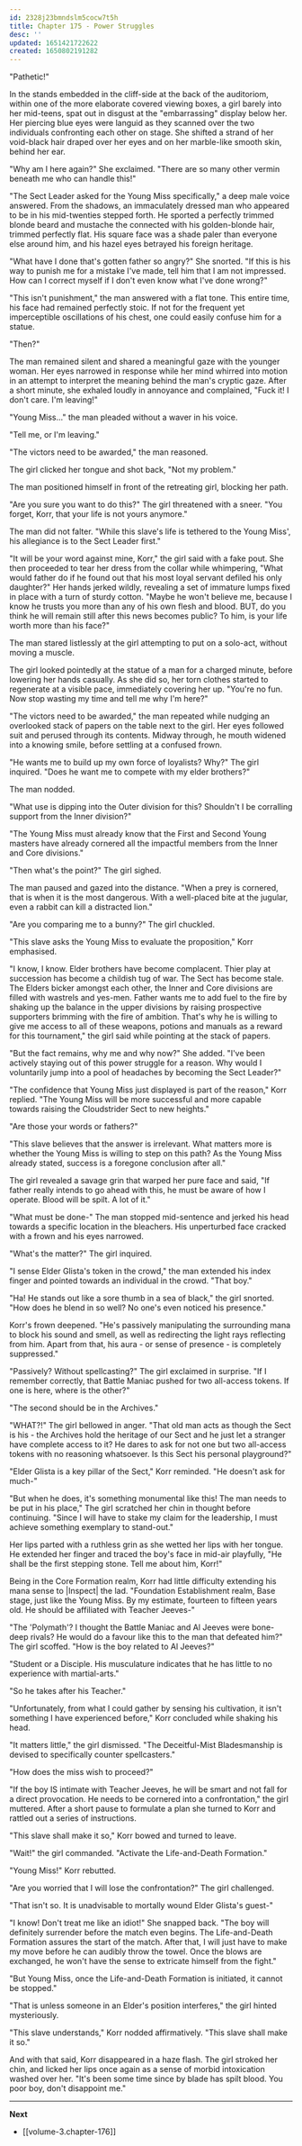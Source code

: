 ```yaml
---
id: 2328j23bmndslm5cocw7t5h
title: Chapter 175 - Power Struggles
desc: ''
updated: 1651421722622
created: 1650802191282
---
```


"Pathetic!"

In the stands embedded in the cliff-side at the back of the auditoriom, within one of the more elaborate covered viewing boxes, a girl barely into her mid-teens, spat out in disgust at the "embarrassing" display below her. Her piercing blue eyes were languid as they scanned over the two individuals confronting each other on stage. She shifted a strand of her void-black hair draped over her eyes and on her marble-like smooth skin, behind her ear.

"Why am I here again?" She exclaimed. "There are so many other vermin beneath me who can handle this!"

"The Sect Leader asked for the Young Miss specifically," a deep male voice answered. From the shadows, an immaculately dressed man who appeared to be in his mid-twenties stepped forth. He sported a perfectly trimmed blonde beard and mustache the connected with his golden-blonde hair, trimmed perfectly flat. His square face was a shade paler than everyone else around him, and his hazel eyes betrayed his foreign heritage.

"What have I done that's gotten father so angry?" She snorted. "If this is his way to punish me for a mistake I've made, tell him that I am not impressed. How can I correct myself if I don't even know what I've done wrong?"

"This isn't punishment," the man answered with a flat tone. This entire time, his face had remained perfectly stoic. If not for the frequent yet imperceptible oscillations of his chest, one could easily confuse him for a statue.

"Then?"

The man remained silent and shared a meaningful gaze with the younger woman. Her eyes narrowed in response while her mind whirred into motion in an attempt to interpret the meaning behind the man's cryptic gaze. After a short minute, she exhaled loudly in annoyance and complained, "Fuck it! I don't care. I'm leaving!"

"Young Miss..." the man pleaded without a waver in his voice.

"Tell me, or I'm leaving."

"The victors need to be awarded," the man reasoned.

The girl clicked her tongue and shot back, "Not my problem."

The man positioned himself in front of the retreating girl, blocking her path.

"Are you sure you want to do this?" The girl threatened with a sneer. "You forget, Korr, that your life is not yours anymore."

The man did not falter. "While this slave's life is tethered to the Young Miss', his allegiance is to the Sect Leader first."

"It will be your word against mine, Korr," the girl said with a fake pout. She then proceeded to tear her dress from the collar while whimpering, "What would father do if he found out that his most loyal servant defiled his only daughter?" Her hands jerked wildly, revealing a set of immature lumps fixed in place with a turn of sturdy cotton. "Maybe he won't believe me, because I know he trusts you more than any of his own flesh and blood. BUT, do you think he will remain still after this news becomes public? To him, is your life worth more than his face?"

The man stared listlessly at the girl attempting to put on a solo-act, without moving a muscle.

The girl looked pointedly at the statue of a man for a charged minute, before lowering her hands casually. As she did so, her torn clothes started to regenerate at a visible pace, immediately covering her up. "You're no fun. Now stop wasting my time and tell me why I'm here?"

"The victors need to be awarded," the man repeated while nudging an overlooked stack of papers on the table next to the girl. Her eyes followed suit and perused through its contents. Midway through, he mouth widened into a knowing smile, before settling at a confused frown.

"He wants me to build up my own force of loyalists? Why?" The girl inquired. "Does he want me to compete with my elder brothers?"

The man nodded.

"What use is dipping into the Outer division for this? Shouldn't I be corralling support from the Inner division?"

"The Young Miss must already know that the First and Second Young masters have already cornered all the impactful members from the Inner and Core divisions."

"Then what's the point?" The girl sighed.

The man paused and gazed into the distance. "When a prey is cornered, that is when it is the most dangerous. With a well-placed bite at the jugular, even a rabbit can kill a distracted lion."

"Are you comparing me to a bunny?" The girl chuckled.

"This slave asks the Young Miss to evaluate the proposition," Korr emphasised.

"I know, I know. Elder brothers have become complacent. Thier play at succession has become a childish tug of war. The Sect has become stale. The Elders bicker amongst each other, the Inner and Core divisions are filled with wastrels and yes-men. Father wants me to add fuel to the fire by shaking up the balance in the upper divisions by raising prospective supporters brimming with the fire of ambition. That's why he is willing to give me access to all of these weapons, potions and manuals as a reward for this tournament," the girl said while pointing at the stack of papers.

"But the fact remains, why me and why now?" She added. "I've been actively staying out of this power struggle for a reason. Why would I voluntarily jump into a pool of headaches by becoming the Sect Leader?"

"The confidence that Young Miss just displayed is part of the reason," Korr replied. "The Young Miss will be more successful and more capable towards raising the Cloudstrider Sect to new heights."

"Are those your words or fathers?"

"This slave believes that the answer is irrelevant. What matters more is whether the Young Miss is willing to step on this path? As the Young Miss already stated, success is a foregone conclusion after all."

The girl revealed a savage grin that warped her pure face and said, "If father really intends to go ahead with this, he must be aware of how I operate. Blood will be spilt. A lot of it."

"What must be done-" The man stopped mid-sentence and jerked his head towards a specific location in the bleachers. His unperturbed face cracked with a frown and his eyes narrowed.

"What's the matter?" The girl inquired.

"I sense Elder Glista's token in the crowd," the man extended his index finger and pointed towards an individual in the crowd. "That boy."

"Ha! He stands out like a sore thumb in a sea of black," the girl snorted. "How does he blend in so well? No one's even noticed his presence."

Korr's frown deepened. "He's passively manipulating the surrounding mana to block his sound and smell, as well as redirecting the light rays reflecting from him. Apart from that, his aura - or sense of presence - is completely suppressed."

"Passively? Without spellcasting?" The girl exclaimed in surprise. "If I remember correctly, that Battle Maniac pushed for two all-access tokens. If one is here, where is the other?"

"The second should be in the Archives."

"WHAT?!" The girl bellowed in anger. "That old man acts as though the Sect is his - the Archives hold the heritage of our Sect and he just let a stranger have complete access to it? He dares to ask for not one but two all-access tokens with no reasoning whatsoever. Is this Sect his personal playground?"

"Elder Glista is a key pillar of the Sect," Korr reminded. "He doesn't ask for much-"

"But when he does, it's something monumental like this! The man needs to be put in his place," The girl scratched her chin in thought before continuing. "Since I will have to stake my claim for the leadership, I must achieve something exemplary to stand-out."

Her lips parted with a ruthless grin as she wetted her lips with her tongue. He extended her finger and traced the boy's face in mid-air playfully, "He shall be the first stepping stone. Tell me about him, Korr!"

Being in the Core Formation realm, Korr had little difficulty extending his mana sense to |Inspect| the lad. "Foundation Establishment realm, Base stage, just like the Young Miss. By my estimate, fourteen to fifteen years old. He should be affiliated with Teacher Jeeves-"

"The 'Polymath'? I thought the Battle Maniac and Al Jeeves were bone-deep rivals? He would do a favour like this to the man that defeated him?" The girl scoffed. "How is the boy related to Al Jeeves?"

"Student or a Disciple. His musculature indicates that he has little to no experience with martial-arts."

"So he takes after his Teacher."

"Unfortunately, from what I could gather by sensing his cultivation, it isn't something I have experienced before," Korr concluded while shaking his head.

"It matters little," the girl dismissed. "The Deceitful-Mist Bladesmanship is devised to specifically counter spellcasters."

"How does the miss wish to proceed?"

"If the boy IS intimate with Teacher Jeeves, he will be smart and not fall for a direct provocation. He needs to be cornered into a confrontation," the girl muttered. After a short pause to formulate a plan she turned to Korr and rattled out a series of instructions.

"This slave shall make it so," Korr bowed and turned to leave.

"Wait!" the girl commanded. "Activate the Life-and-Death Formation."

"Young Miss!" Korr rebutted.

"Are you worried that I will lose the confrontation?" The girl challenged.

"That isn't so. It is unadvisable to mortally wound Elder Glista's guest-"

"I know! Don't treat me like an idiot!" She snapped back. "The boy will definitely surrender before the match even begins. The Life-and-Death Formation assures the start of the match. After that, I will just have to make my move before he can audibly throw the towel. Once the blows are exchanged, he won't have the sense to extricate himself from the fight."

"But Young Miss, once the Life-and-Death Formation is initiated, it cannot be stopped."

"That is unless someone in an Elder's position interferes," the girl hinted mysteriously.

"This slave understands," Korr nodded affirmatively. "This slave shall make it so."

And with that said, Korr disappeared in a haze flash. The girl stroked her chin, and licked her lips once again as a sense of morbid intoxication washed over her. "It's been some time since by blade has spilt blood. You poor boy, don't disappoint me."

____

**Next**
* [[volume-3.chapter-176]]